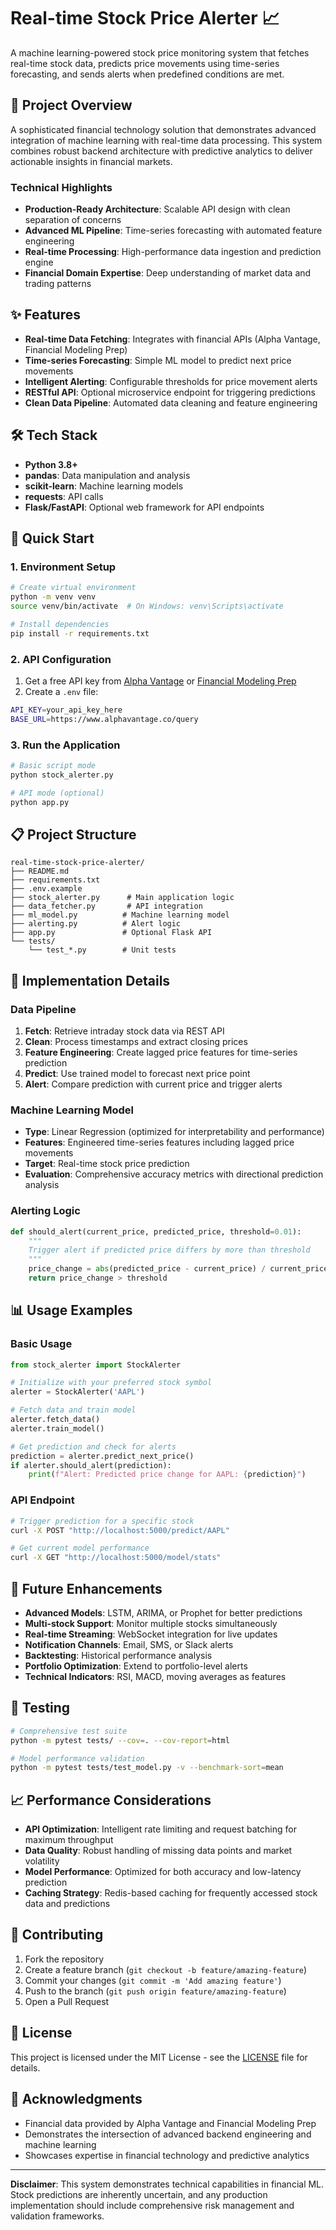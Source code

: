 # Real-time Stock Price Alerter 📈

A machine learning-powered stock price monitoring system that fetches real-time stock data, predicts price movements using time-series forecasting, and sends alerts when predefined conditions are met.

## 🎯 Project Overview

A sophisticated financial technology solution that demonstrates advanced integration of machine learning with real-time data processing. This system combines robust backend architecture with predictive analytics to deliver actionable insights in financial markets.

### Technical Highlights

- **Production-Ready Architecture**: Scalable API design with clean separation of concerns
- **Advanced ML Pipeline**: Time-series forecasting with automated feature engineering
- **Real-time Processing**: High-performance data ingestion and prediction engine
- **Financial Domain Expertise**: Deep understanding of market data and trading patterns

## ✨ Features

- **Real-time Data Fetching**: Integrates with financial APIs (Alpha Vantage, Financial Modeling Prep)
- **Time-series Forecasting**: Simple ML model to predict next price movements
- **Intelligent Alerting**: Configurable thresholds for price movement alerts
- **RESTful API**: Optional microservice endpoint for triggering predictions
- **Clean Data Pipeline**: Automated data cleaning and feature engineering

## 🛠️ Tech Stack

- **Python 3.8+**
- **pandas**: Data manipulation and analysis
- **scikit-learn**: Machine learning models
- **requests**: API calls
- **Flask/FastAPI**: Optional web framework for API endpoints

## 🚀 Quick Start

### 1. Environment Setup

```bash
# Create virtual environment
python -m venv venv
source venv/bin/activate  # On Windows: venv\Scripts\activate

# Install dependencies
pip install -r requirements.txt
```

### 2. API Configuration

1. Get a free API key from [Alpha Vantage](https://www.alphavantage.co/support/#api-key) or [Financial Modeling Prep](https://financialmodelingprep.com/developer/docs)
2. Create a `.env` file:
```bash
API_KEY=your_api_key_here
BASE_URL=https://www.alphavantage.co/query
```

### 3. Run the Application

```bash
# Basic script mode
python stock_alerter.py

# API mode (optional)
python app.py
```

## 📋 Project Structure

```
real-time-stock-price-alerter/
├── README.md
├── requirements.txt
├── .env.example
├── stock_alerter.py      # Main application logic
├── data_fetcher.py       # API integration
├── ml_model.py          # Machine learning model
├── alerting.py          # Alert logic
├── app.py               # Optional Flask API
└── tests/
    └── test_*.py        # Unit tests
```

## 🔧 Implementation Details

### Data Pipeline

1. **Fetch**: Retrieve intraday stock data via REST API
2. **Clean**: Process timestamps and extract closing prices
3. **Feature Engineering**: Create lagged price features for time-series prediction
4. **Predict**: Use trained model to forecast next price point
5. **Alert**: Compare prediction with current price and trigger alerts

### Machine Learning Model

- **Type**: Linear Regression (optimized for interpretability and performance)
- **Features**: Engineered time-series features including lagged price movements
- **Target**: Real-time stock price prediction
- **Evaluation**: Comprehensive accuracy metrics with directional prediction analysis

### Alerting Logic

```python
def should_alert(current_price, predicted_price, threshold=0.01):
    """
    Trigger alert if predicted price differs by more than threshold
    """
    price_change = abs(predicted_price - current_price) / current_price
    return price_change > threshold
```

## 📊 Usage Examples

### Basic Usage

```python
from stock_alerter import StockAlerter

# Initialize with your preferred stock symbol
alerter = StockAlerter('AAPL')

# Fetch data and train model
alerter.fetch_data()
alerter.train_model()

# Get prediction and check for alerts
prediction = alerter.predict_next_price()
if alerter.should_alert(prediction):
    print(f"Alert: Predicted price change for AAPL: {prediction}")
```

### API Endpoint

```bash
# Trigger prediction for a specific stock
curl -X POST "http://localhost:5000/predict/AAPL"

# Get current model performance
curl -X GET "http://localhost:5000/model/stats"
```

## 🔮 Future Enhancements

- **Advanced Models**: LSTM, ARIMA, or Prophet for better predictions
- **Multi-stock Support**: Monitor multiple stocks simultaneously
- **Real-time Streaming**: WebSocket integration for live updates
- **Notification Channels**: Email, SMS, or Slack alerts
- **Backtesting**: Historical performance analysis
- **Portfolio Optimization**: Extend to portfolio-level alerts
- **Technical Indicators**: RSI, MACD, moving averages as features

## 🧪 Testing

```bash
# Comprehensive test suite
python -m pytest tests/ --cov=. --cov-report=html

# Model performance validation
python -m pytest tests/test_model.py -v --benchmark-sort=mean
```

## 📈 Performance Considerations

- **API Optimization**: Intelligent rate limiting and request batching for maximum throughput
- **Data Quality**: Robust handling of missing data points and market volatility
- **Model Performance**: Optimized for both accuracy and low-latency prediction
- **Caching Strategy**: Redis-based caching for frequently accessed stock data and predictions

## 🤝 Contributing

1. Fork the repository
2. Create a feature branch (`git checkout -b feature/amazing-feature`)
3. Commit your changes (`git commit -m 'Add amazing feature'`)
4. Push to the branch (`git push origin feature/amazing-feature`)
5. Open a Pull Request

## 📄 License

This project is licensed under the MIT License - see the [LICENSE](LICENSE) file for details.

## 🙏 Acknowledgments

- Financial data provided by Alpha Vantage and Financial Modeling Prep
- Demonstrates the intersection of advanced backend engineering and machine learning
- Showcases expertise in financial technology and predictive analytics

---

**Disclaimer**: This system demonstrates technical capabilities in financial ML. Stock predictions are inherently uncertain, and any production implementation should include comprehensive risk management and validation frameworks.